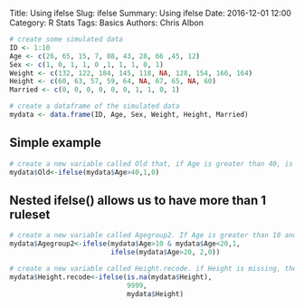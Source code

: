 Title: Using ifelse
Slug: ifelse
Summary: Using ifelse
Date: 2016-12-01 12:00
Category: R Stats
Tags: Basics
Authors: Chris Albon




```R
# create some simulated data
ID <- 1:10
Age <- c(26, 65, 15, 7, 88, 43, 28, 66 ,45, 12)
Sex <- c(1, 0, 1, 1, 0 ,1, 1, 1, 0, 1)
Weight <- c(132, 122, 184, 145, 118, NA, 128, 154, 166, 164)
Height <- c(60, 63, 57, 59, 64, NA, 67, 65, NA, 60)
Married <- c(0, 0, 0, 0, 0, 0, 1, 1, 0, 1)
```


```R
# create a dataframe of the simulated data
mydata <- data.frame(ID, Age, Sex, Weight, Height, Married)
```

## Simple example


```R
# create a new variable called Old that, if Age is greater than 40, is 1, else the value is 0
mydata$Old<-ifelse(mydata$Age>40,1,0)
```

## Nested ifelse() allows us to have more than 1 ruleset


```R
# create a new variable called Agegroup2. If Age is greater than 10 and less than 20, Agegroup 2 will have a value of 1. If not, it executes a new ifelse that if Age is over 20, codes the value as 2, else 0.
mydata$Agegroup2<-ifelse(mydata$Age>10 & mydata$Age<20,1,     
                         ifelse(mydata$Age>20, 2,0))
```


```R
# create a new variable called Height.recode. if Height is missing, then 9999, else, keep Height's original value
mydata$Height.recode<-ifelse(is.na(mydata$Height),
                             9999,
                             mydata$Height)
```
